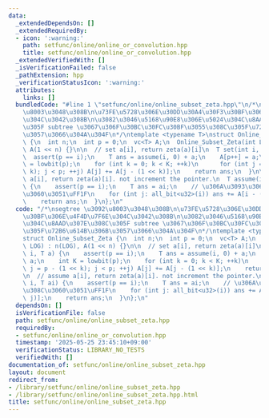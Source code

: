 ```yaml
---
data:
  _extendedDependsOn: []
  _extendedRequiredBy:
  - icon: ':warning:'
    path: setfunc/online/online_or_convolution.hpp
    title: setfunc/online/online_or_convolution.hpp
  _extendedVerifiedWith: []
  _isVerificationFailed: false
  _pathExtension: hpp
  _verificationStatusIcon: ':warning:'
  attributes:
    links: []
  bundledCode: "#line 1 \"setfunc/online/online_subset_zeta.hpp\"\n/*\nsegtree \u3092\
    \u8003\u3048\u308B\n\u73FE\u5728\u306E\u30DD\u30A4\u30F3\u30BF\u306E\u4F4D\u7F6E\
    \u304C\u3042\u308B\n\u3082\u3046\u5168\u90E8\u306E\u5024\u304C\u8AAD\u307E\u308C\
    \u305F subtree \u3067\u306F\u30BC\u30FC\u30BF\u3055\u308C\u305F\u72B6\u614B\u306B\
    \u3057\u3066\u304A\u304F\n*/\ntemplate <typename T>\nstruct Online_Subset_Zeta\
    \ {\n  int n;\n  int p = 0;\n  vc<T> A;\n  Online_Subset_Zeta(int LOG) : n(LOG),\
    \ A(1 << n) {}\n\n  // set a[i], return zeta(a)[i]\n  T set(int i, T a) {\n  \
    \  assert(p == i);\n    T ans = assume(i, 0) + a;\n    A[p++] = a;\n    int K\
    \ = lowbit(p);\n    for (int k = 0; k < K; ++k)\n      for (int j = p - (1 <<\
    \ k); j < p; ++j) A[j] += A[j - (1 << k)];\n    return ans;\n  }\n\n  // assume\
    \ a[i], return zeta(a)[i]. not increment the pointer.\n  T assume(int i, T ai)\
    \ {\n    assert(p == i);\n    T ans = ai;\n    // \u306A\u3093\u3068\u3053\u308C\
    \u3060\u3051\uFF1F\n    for (int j: all_bit<u32>(i)) ans += A[i - (1 << j)];\n\
    \    return ans;\n  }\n};\n"
  code: "/*\nsegtree \u3092\u8003\u3048\u308B\n\u73FE\u5728\u306E\u30DD\u30A4\u30F3\
    \u30BF\u306E\u4F4D\u7F6E\u304C\u3042\u308B\n\u3082\u3046\u5168\u90E8\u306E\u5024\
    \u304C\u8AAD\u307E\u308C\u305F subtree \u3067\u306F\u30BC\u30FC\u30BF\u3055\u308C\
    \u305F\u72B6\u614B\u306B\u3057\u3066\u304A\u304F\n*/\ntemplate <typename T>\n\
    struct Online_Subset_Zeta {\n  int n;\n  int p = 0;\n  vc<T> A;\n  Online_Subset_Zeta(int\
    \ LOG) : n(LOG), A(1 << n) {}\n\n  // set a[i], return zeta(a)[i]\n  T set(int\
    \ i, T a) {\n    assert(p == i);\n    T ans = assume(i, 0) + a;\n    A[p++] =\
    \ a;\n    int K = lowbit(p);\n    for (int k = 0; k < K; ++k)\n      for (int\
    \ j = p - (1 << k); j < p; ++j) A[j] += A[j - (1 << k)];\n    return ans;\n  }\n\
    \n  // assume a[i], return zeta(a)[i]. not increment the pointer.\n  T assume(int\
    \ i, T ai) {\n    assert(p == i);\n    T ans = ai;\n    // \u306A\u3093\u3068\u3053\
    \u308C\u3060\u3051\uFF1F\n    for (int j: all_bit<u32>(i)) ans += A[i - (1 <<\
    \ j)];\n    return ans;\n  }\n};\n"
  dependsOn: []
  isVerificationFile: false
  path: setfunc/online/online_subset_zeta.hpp
  requiredBy:
  - setfunc/online/online_or_convolution.hpp
  timestamp: '2025-05-25 23:45:10+09:00'
  verificationStatus: LIBRARY_NO_TESTS
  verifiedWith: []
documentation_of: setfunc/online/online_subset_zeta.hpp
layout: document
redirect_from:
- /library/setfunc/online/online_subset_zeta.hpp
- /library/setfunc/online/online_subset_zeta.hpp.html
title: setfunc/online/online_subset_zeta.hpp
---
```

